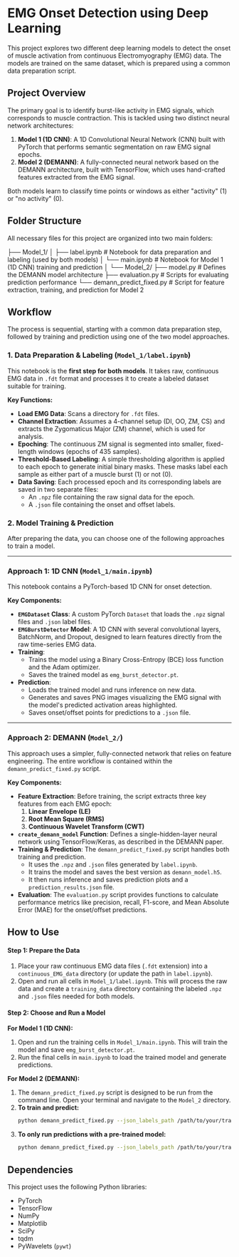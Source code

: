# EMG Onset Detection using Deep Learning

This project explores two different deep learning models to detect the onset of muscle activation from continuous Electromyography (EMG) data. The models are trained on the same dataset, which is prepared using a common data preparation script.

## Project Overview

The primary goal is to identify burst-like activity in EMG signals, which corresponds to muscle contraction. This is tackled using two distinct neural network architectures:

1.  **Model 1 (1D CNN)**: A 1D Convolutional Neural Network (CNN) built with PyTorch that performs semantic segmentation on raw EMG signal epochs.
2.  **Model 2 (DEMANN)**: A fully-connected neural network based on the DEMANN architecture, built with TensorFlow, which uses hand-crafted features extracted from the EMG signal.

Both models learn to classify time points or windows as either "activity" (1) or "no activity" (0).

## Folder Structure

All necessary files for this project are organized into two main folders:


├── Model_1/
│   ├── label.ipynb       # Notebook for data preparation and labeling (used by both models)
│   └── main.ipynb        # Notebook for Model 1 (1D CNN) training and prediction
│
└── Model_2/
   ├── model.py                  # Defines the DEMANN model architecture
   ├── evaluation.py             # Scripts for evaluating prediction performance
   └── demann_predict_fixed.py   # Script for feature extraction, training, and prediction for Model 2


## Workflow

The process is sequential, starting with a common data preparation step, followed by training and prediction using one of the two model approaches.

### 1. Data Preparation & Labeling (`Model_1/label.ipynb`)

This notebook is the **first step for both models**. It takes raw, continuous EMG data in `.fdt` format and processes it to create a labeled dataset suitable for training.

**Key Functions:**

* **Load EMG Data**: Scans a directory for `.fdt` files.
* **Channel Extraction**: Assumes a 4-channel setup (DI, OO, ZM, CS) and extracts the Zygomaticus Major (ZM) channel, which is used for analysis.
* **Epoching**: The continuous ZM signal is segmented into smaller, fixed-length windows (epochs of 435 samples).
* **Threshold-Based Labeling**: A simple thresholding algorithm is applied to each epoch to generate initial binary masks. These masks label each sample as either part of a muscle burst (1) or not (0).
* **Data Saving**: Each processed epoch and its corresponding labels are saved in two separate files:
    * An `.npz` file containing the raw signal data for the epoch.
    * A `.json` file containing the onset and offset labels.

### 2. Model Training & Prediction

After preparing the data, you can choose one of the following approaches to train a model.

---

### Approach 1: 1D CNN (`Model_1/main.ipynb`)

This notebook contains a PyTorch-based 1D CNN for onset detection.

**Key Components:**

* **`EMGDataset` Class**: A custom PyTorch `Dataset` that loads the `.npz` signal files and `.json` label files.
* **`EMGBurstDetector` Model**: A 1D CNN with several convolutional layers, BatchNorm, and Dropout, designed to learn features directly from the raw time-series EMG data.
* **Training**:
    * Trains the model using a Binary Cross-Entropy (BCE) loss function and the Adam optimizer.
    * Saves the trained model as `emg_burst_detector.pt`.
* **Prediction**:
    * Loads the trained model and runs inference on new data.
    * Generates and saves PNG images visualizing the EMG signal with the model's predicted activation areas highlighted.
    * Saves onset/offset points for predictions to a `.json` file.

---

### Approach 2: DEMANN (`Model_2/`)

This approach uses a simpler, fully-connected network that relies on feature engineering. The entire workflow is contained within the `demann_predict_fixed.py` script.

**Key Components:**

* **Feature Extraction**: Before training, the script extracts three key features from each EMG epoch:
    1.  **Linear Envelope (LE)**
    2.  **Root Mean Square (RMS)**
    3.  **Continuous Wavelet Transform (CWT)**
* **`create_demann_model` Function**: Defines a single-hidden-layer neural network using TensorFlow/Keras, as described in the DEMANN paper.
* **Training & Prediction**: The `demann_predict_fixed.py` script handles both training and prediction.
    * It uses the `.npz` and `.json` files generated by `label.ipynb`.
    * It trains the model and saves the best version as `demann_model.h5`.
    * It then runs inference and saves prediction plots and a `prediction_results.json` file.
* **Evaluation**: The `evaluation.py` script provides functions to calculate performance metrics like precision, recall, F1-score, and Mean Absolute Error (MAE) for the onset/offset predictions.

## How to Use

#### Step 1: Prepare the Data

1.  Place your raw continuous EMG data files (`.fdt` extension) into a `continuous_EMG_data` directory (or update the path in `label.ipynb`).
2.  Open and run all cells in `Model_1/label.ipynb`. This will process the raw data and create a `training_data` directory containing the labeled `.npz` and `.json` files needed for both models.

#### Step 2: Choose and Run a Model

**For Model 1 (1D CNN):**

1.  Open and run the training cells in `Model_1/main.ipynb`. This will train the model and save `emg_burst_detector.pt`.
2.  Run the final cells in `main.ipynb` to load the trained model and generate predictions.

**For Model 2 (DEMANN):**

1.  The `demann_predict_fixed.py` script is designed to be run from the command line. Open your terminal and navigate to the `Model_2` directory.
2.  **To train and predict:**
    ```bash
    python demann_predict_fixed.py --json_labels_path /path/to/your/training_data/all_burst_labels.json --output_dir demann_results --mode both
    ```
3.  **To only run predictions with a pre-trained model:**
    ```bash
    python demann_predict_fixed.py --json_labels_path /path/to/your/training_data/all_burst_labels.json --output_dir prediction_run --mode predict --model_path /path/to/your/demann_model.h5
    ```

## Dependencies

This project uses the following Python libraries:

* PyTorch
* TensorFlow
* NumPy
* Matplotlib
* SciPy
* tqdm
* PyWavelets (`pywt`)

